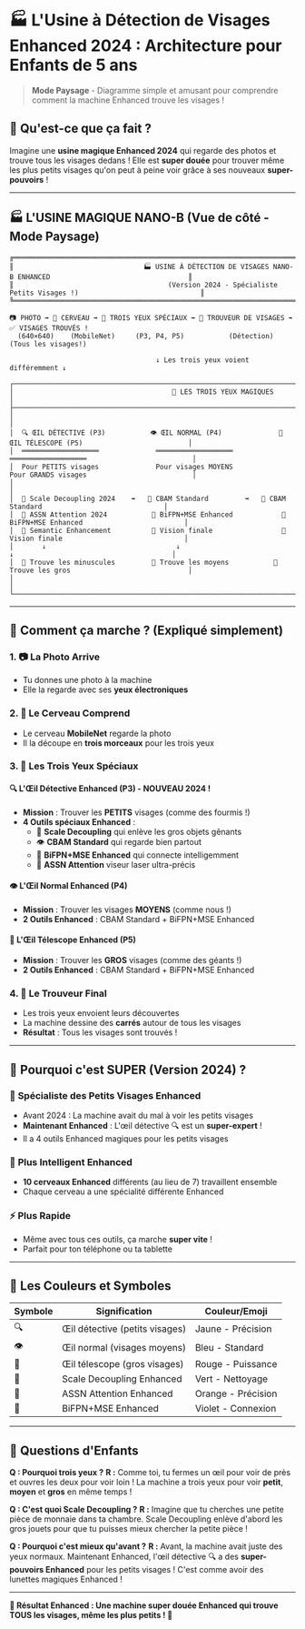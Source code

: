 # 🏭 L'Usine à Détection de Visages Enhanced 2024 : Architecture pour Enfants de 5 ans

> **Mode Paysage** - Diagramme simple et amusant pour comprendre comment la machine Enhanced trouve les visages !

## 🎯 Qu'est-ce que ça fait ?

Imagine une **usine magique Enhanced 2024** qui regarde des photos et trouve tous les visages dedans ! Elle est **super douée** pour trouver même les plus petits visages qu'on peut à peine voir grâce à ses nouveaux **super-pouvoirs** !

---

## 🏭 L'USINE MAGIQUE NANO-B (Vue de côté - Mode Paysage)

```
╔══════════════════════════════════════════════════════════════════════════════════════════════════════════════════╗
║                                🏭 USINE À DÉTECTION DE VISAGES NANO-B ENHANCED                                  ║
║                                      (Version 2024 - Spécialiste Petits Visages !)                              ║
╚══════════════════════════════════════════════════════════════════════════════════════════════════════════════════╝

📷 PHOTO ➡️ 🧠 CERVEAU ➡️ 👀 TROIS YEUX SPÉCIAUX ➡️ 🎯 TROUVEUR DE VISAGES ➡️ ✅ VISAGES TROUVÉS !
  (640×640)    (MobileNet)     (P3, P4, P5)           (Détection)           (Tous les visages!)

                                    ↓ Les trois yeux voient différemment ↓

┌─────────────────────────────────────────────────────────────────────────────────────────────────────────────────┐
│                                       👀 LES TROIS YEUX MAGIQUES                                                 │
├─────────────────────────────────────────────────────────────────────────────────────────────────────────────────┤
│                                                                                                                   │
│  🔍 ŒIL DÉTECTIVE (P3)           👁️ ŒIL NORMAL (P4)              🔭 ŒIL TÉLESCOPE (P5)                          │
│  ═══════════════════              ═══════════════════              ═══════════════════                          │
│  Pour PETITS visages              Pour visages MOYENS              Pour GRANDS visages                          │
│                                                                                                                   │
│  🧹 Scale Decoupling 2024    ➡️   🧠 CBAM Standard         ➡️   🧠 CBAM Standard                              │
│  🎯 ASSN Attention 2024           🌉 BiFPN+MSE Enhanced            🌉 BiFPN+MSE Enhanced                         │
│  🌉 Semantic Enhancement          🔭 Vision finale                 🔭 Vision finale                              │
│       ↓                                ↓                               ↓                                       │
│  🎯 Trouve les minuscules         🎯 Trouve les moyens           🎯 Trouve les gros                             │
│                                                                                                                   │
└─────────────────────────────────────────────────────────────────────────────────────────────────────────────────┘
```

---

## 🧠 Comment ça marche ? (Expliqué simplement)

### 1. 📷 **La Photo Arrive**
- Tu donnes une photo à la machine
- Elle la regarde avec ses **yeux électroniques**

### 2. 🧠 **Le Cerveau Comprend**
- Le cerveau **MobileNet** regarde la photo
- Il la découpe en **trois morceaux** pour les trois yeux

### 3. 👀 **Les Trois Yeux Spéciaux**

#### 🔍 **L'Œil Détective Enhanced (P3) - NOUVEAU 2024 !**
- **Mission** : Trouver les **PETITS** visages (comme des fourmis !)
- **4 Outils spéciaux Enhanced** :
  - 🧹 **Scale Decoupling** qui enlève les gros objets gênants
  - 👁️ **CBAM Standard** qui regarde bien partout
  - 🌉 **BiFPN+MSE Enhanced** qui connecte intelligemment
  - 🎯 **ASSN Attention** viseur laser ultra-précis

#### 👁️ **L'Œil Normal Enhanced (P4)**
- **Mission** : Trouver les visages **MOYENS** (comme nous !)
- **2 Outils Enhanced** : CBAM Standard + BiFPN+MSE Enhanced

#### 🔭 **L'Œil Télescope Enhanced (P5)**
- **Mission** : Trouver les **GROS** visages (comme des géants !)
- **2 Outils Enhanced** : CBAM Standard + BiFPN+MSE Enhanced

### 4. 🎯 **Le Trouveur Final**
- Les trois yeux envoient leurs découvertes
- La machine dessine des **carrés** autour de tous les visages
- **Résultat** : Tous les visages sont trouvés !

---

## 🌟 Pourquoi c'est SUPER (Version 2024) ?

### 🎯 **Spécialiste des Petits Visages Enhanced**
- Avant 2024 : La machine avait du mal à voir les petits visages
- **Maintenant Enhanced** : L'œil détective 🔍 est un **super-expert** !
- Il a 4 outils Enhanced magiques pour les petits visages

### 🧠 **Plus Intelligent Enhanced**
- **10 cerveaux Enhanced** différents (au lieu de 7) travaillent ensemble
- Chaque cerveau a une spécialité différente Enhanced

### ⚡ **Plus Rapide**
- Même avec tous ces outils, ça marche **super vite** !
- Parfait pour ton téléphone ou ta tablette

---

## 🎨 Les Couleurs et Symboles

| Symbole | Signification | Couleur/Emoji |
|---------|---------------|---------------|
| 🔍 | Œil détective (petits visages) | Jaune - Précision |
| 👁️ | Œil normal (visages moyens) | Bleu - Standard |
| 🔭 | Œil télescope (gros visages) | Rouge - Puissance |
| 🧹 | Scale Decoupling Enhanced | Vert - Nettoyage |
| 🎯 | ASSN Attention Enhanced | Orange - Précision |
| 🌉 | BiFPN+MSE Enhanced | Violet - Connexion |

---

## 🤔 Questions d'Enfants

**Q : Pourquoi trois yeux ?**
**R :** Comme toi, tu fermes un œil pour voir de près et ouvres les deux pour voir loin ! La machine a trois yeux pour voir **petit**, **moyen** et **gros** en même temps !

**Q : C'est quoi Scale Decoupling ?**
**R :** Imagine que tu cherches une petite pièce de monnaie dans ta chambre. Scale Decoupling enlève d'abord les gros jouets pour que tu puisses mieux chercher la petite pièce !

**Q : Pourquoi c'est mieux qu'avant ?**
**R :** Avant, la machine avait juste des yeux normaux. Maintenant Enhanced, l'œil détective 🔍 a des **super-pouvoirs Enhanced** pour les petits visages ! C'est comme avoir des lunettes magiques Enhanced !

---

**🎉 Résultat Enhanced : Une machine super douée Enhanced qui trouve TOUS les visages, même les plus petits ! 🎉**